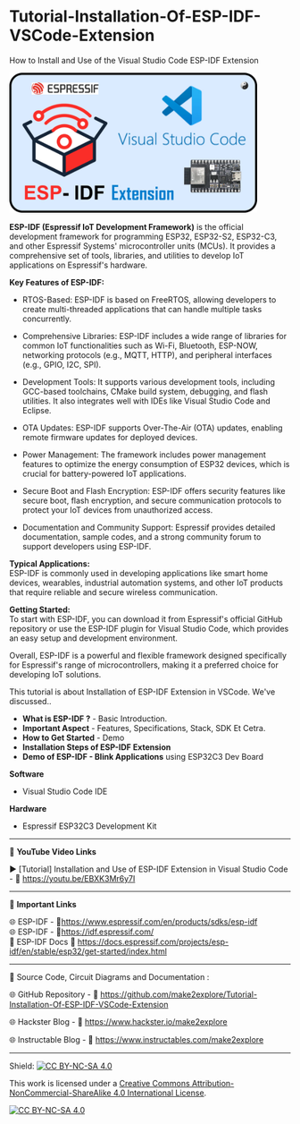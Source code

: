 # Tutorial-Installation-Of-ESP-IDF-VSCode-Extension
 How to Install and Use of the Visual Studio Code ESP-IDF Extension   
  
<img src="/Images/ESP-IDF.jpg" height="250" >
  
**ESP-IDF (Espressif IoT Development Framework)** is the official development framework for programming ESP32, ESP32-S2, ESP32-C3, and other Espressif Systems' microcontroller units (MCUs). It provides a comprehensive set of tools, libraries, and utilities to develop IoT applications on Espressif's hardware.

**Key Features of ESP-IDF:**  
- RTOS-Based: ESP-IDF is based on FreeRTOS, allowing developers to create multi-threaded applications that can handle multiple tasks concurrently.  

- Comprehensive Libraries: ESP-IDF includes a wide range of libraries for common IoT functionalities such as Wi-Fi, Bluetooth, ESP-NOW, networking protocols (e.g., MQTT, HTTP), and peripheral interfaces (e.g., GPIO, I2C, SPI).  

- Development Tools: It supports various development tools, including GCC-based toolchains, CMake build system, debugging, and flash utilities. It also integrates well with IDEs like Visual Studio Code and Eclipse.  

- OTA Updates: ESP-IDF supports Over-The-Air (OTA) updates, enabling remote firmware updates for deployed devices.  

- Power Management: The framework includes power management features to optimize the energy consumption of ESP32 devices, which is crucial for battery-powered IoT applications.  

- Secure Boot and Flash Encryption: ESP-IDF offers security features like secure boot, flash encryption, and secure communication protocols to protect your IoT devices from unauthorized access.  

- Documentation and Community Support: Espressif provides detailed documentation, sample codes, and a strong community forum to support developers using ESP-IDF.  

**Typical Applications:**  
ESP-IDF is commonly used in developing applications like smart home devices, wearables, industrial automation systems, and other IoT products that require reliable and secure wireless communication.

**Getting Started:**  
To start with ESP-IDF, you can download it from Espressif's official GitHub repository or use the ESP-IDF plugin for Visual Studio Code, which provides an easy setup and development environment.
  
Overall, ESP-IDF is a powerful and flexible framework designed specifically for Espressif's range of microcontrollers, making it a preferred choice for developing IoT solutions.

This tutorial is about Installation of ESP-IDF Extension in VSCode. We've discussed..  
- **What is ESP-IDF ?** - Basic Introduction. 
- **Important Aspect** - Features, Specifications, Stack, SDK Et Cetra.  
- **How to Get Started** - Demo
- **Installation Steps of ESP-IDF Extension**
- **Demo of ESP-IDF - Blink Applications** using ESP32C3 Dev Board  

**Software**
- Visual Studio Code IDE  

**Hardware**
- Espressif ESP32C3 Development Kit  

------------------------------------------------------------------------------------------------------

📕 **YouTube Video Links**  

▶️  [Tutorial] Installation and Use of ESP-IDF Extension in Visual Studio Code  - 🔗 https://youtu.be/EBXK3Mr6y7I  

-------------------------------------------------------------------------------------------------------
📒 **Important Links**  
 
🌐 ESP-IDF - 🔗https://www.espressif.com/en/products/sdks/esp-idf  
🌐 ESP-IDF - 🔗https://idf.espressif.com/  
📙 ESP-IDF Docs 🔗 https://docs.espressif.com/projects/esp-idf/en/stable/esp32/get-started/index.html  

------------------------------------------------------------------------------------------------------

📜 Source Code, Circuit Diagrams and Documentation : 

🌐 GitHub Repository - 🔗 https://github.com/make2explore/Tutorial-Installation-Of-ESP-IDF-VSCode-Extension   
  
🌐 Hackster Blog - 🔗 https://www.hackster.io/make2explore  
  
🌐 Instructable Blog - 🔗 https://www.instructables.com/make2explore  
  

------------------------------------------------------------------------------------------  

Shield: [![CC BY-NC-SA 4.0][cc-by-nc-sa-shield]][cc-by-nc-sa]

This work is licensed under a
[Creative Commons Attribution-NonCommercial-ShareAlike 4.0 International License][cc-by-nc-sa].

[![CC BY-NC-SA 4.0][cc-by-nc-sa-image]][cc-by-nc-sa]

[cc-by-nc-sa]: http://creativecommons.org/licenses/by-nc-sa/4.0/
[cc-by-nc-sa-image]: https://licensebuttons.net/l/by-nc-sa/4.0/88x31.png
[cc-by-nc-sa-shield]: https://img.shields.io/badge/License-CC%20BY--NC--SA%204.0-lightgrey.svg